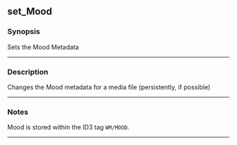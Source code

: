 set_Mood
--------

### Synopsis
Sets the Mood Metadata

---

### Description

Changes the Mood metadata for a media file (persistently, if possible)

---

### Notes
Mood is stored within the ID3 tag `WM/MOOD`.

---
